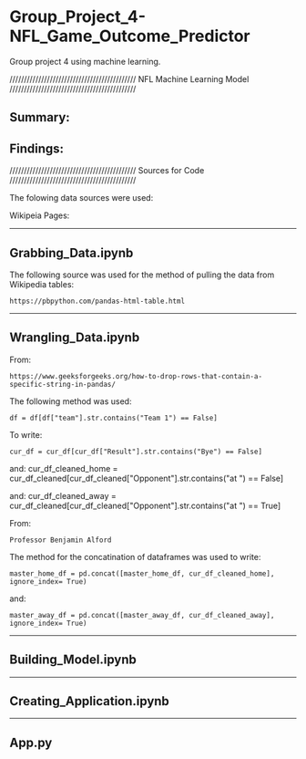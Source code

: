 # Group_Project_4-NFL_Game_Outcome_Predictor
Group project 4 using machine learning.

////////////////////////////////////////////
NFL Machine Learning Model
////////////////////////////////////////////

Summary:
--------------------------------------------------

Findings:
--------------------------------------------------


////////////////////////////////////////////
Sources for Code
////////////////////////////////////////////

The folowing data sources were used:

Wikipeia Pages:



--------------------------------------------------
Grabbing_Data.ipynb
--------------------------------------------------

The following source was used for the method of pulling the data
from Wikipedia tables:

    https://pbpython.com/pandas-html-table.html


--------------------------------------------------
Wrangling_Data.ipynb
--------------------------------------------------

From:
    
    https://www.geeksforgeeks.org/how-to-drop-rows-that-contain-a-specific-string-in-pandas/

The following method was used:

    df = df[df["team"].str.contains("Team 1") == False]

To write:

    cur_df = cur_df[cur_df["Result"].str.contains("Bye") == False]

and:
    cur_df_cleaned_home = cur_df_cleaned[cur_df_cleaned["Opponent"].str.contains("at ") == False]

and:
    cur_df_cleaned_away = cur_df_cleaned[cur_df_cleaned["Opponent"].str.contains("at ") == True]



From:

    Professor Benjamin Alford

The method for the concatination of dataframes was used to write:

    master_home_df = pd.concat([master_home_df, cur_df_cleaned_home], ignore_index= True)

and:

    master_away_df = pd.concat([master_away_df, cur_df_cleaned_away], ignore_index= True)



--------------------------------------------------
Building_Model.ipynb
--------------------------------------------------




--------------------------------------------------
Creating_Application.ipynb
-------------------------------------------------



--------------------------------------------------
App.py
-------------------------------------------------




